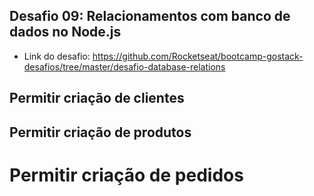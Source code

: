 ## Desafio 09: Relacionamentos com banco de dados no Node.js
- Link do desafio: https://github.com/Rocketseat/bootcamp-gostack-desafios/tree/master/desafio-database-relations

## Permitir criação de clientes

## Permitir criação de produtos

# Permitir criação de pedidos
